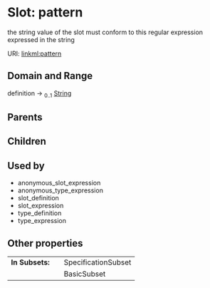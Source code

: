 
# Slot: pattern


the string value of the slot must conform to this regular expression expressed in the string

URI: [linkml:pattern](https://w3id.org/linkml/pattern)


## Domain and Range

definition &#8594;  <sub>0..1</sub> [String](types/String.md)

## Parents


## Children


## Used by

 * anonymous_slot_expression
 * anonymous_type_expression
 * slot_definition
 * slot_expression
 * type_definition
 * type_expression

## Other properties

|  |  |  |
| --- | --- | --- |
| **In Subsets:** | | SpecificationSubset |
|  | | BasicSubset |

